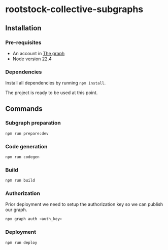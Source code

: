 # rootstock-collective-subgraphs

## Installation

### Pre-requisites

- An account in [The graph](https://thegraph.com/)
- Node version 22.4

### Dependencies

Install all dependencies by running `npm install`.

The project is ready to be used at this point.

## Commands

### Subgraph preparation

```sh
npm run prepare:dev
```

### Code generation

```sh
npm run codegen
```

### Build

```sh
npm run build
```

### Authorization

Prior deployment we need to setup the authorization key so we can publish our graph.

```sh
npx graph auth <auth_key>
```

### Deployment

```sh
npm run deploy
```
